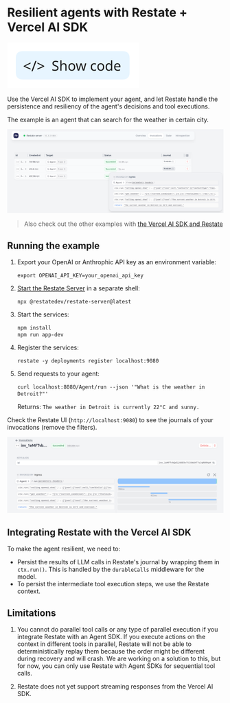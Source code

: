 # Resilient agents with Restate + Vercel AI SDK
[<img src="https://raw.githubusercontent.com/restatedev/img/refs/heads/main/show-code.svg">](src/app.ts)

Use the Vercel AI SDK to implement your agent, and let Restate handle the persistence and resiliency of the agent's decisions and tool executions.

The example is an agent that can search for the weather in certain city.

<img src="https://raw.githubusercontent.com/restatedev/ai-examples/refs/heads/main/doc/img/get-started-vercel/invocations_ui_vercel.png" alt="Using Agent SDK - journal" width="1200px"/>

> Also check out the other examples with [the Vercel AI SDK and Restate](../../vercel-ai/examples) 

## Running the example

1. Export your OpenAI or Anthrophic API key as an environment variable:
    ```shell
    export OPENAI_API_KEY=your_openai_api_key
    ```
2. [Start the Restate Server](https://docs.restate.dev/develop/local_dev) in a separate shell:
    ```shell
    npx @restatedev/restate-server@latest
    ```
3. Start the services:
    ```shell
    npm install
    npm run app-dev
    ```
4. Register the services:
    ```shell
    restate -y deployments register localhost:9080
    ```

5. Send requests to your agent:

    ```shell
    curl localhost:8080/Agent/run --json '"What is the weather in Detroit?"'
    ```

   Returns: `The weather in Detroit is currently 22°C and sunny.`


Check the Restate UI (`http://localhost:9080`) to see the journals of your invocations (remove the filters).

<img src="https://raw.githubusercontent.com/restatedev/ai-examples/refs/heads/main/doc/img/get-started-vercel/journal_vercel.png" alt="Using Agent SDK - journal" width="1200px"/>


## Integrating Restate with the Vercel AI SDK

To make the agent resilient, we need to:
- Persist the results of LLM calls in Restate's journal by wrapping them in `ctx.run()`. This is handled by the `durableCalls` middleware for the model.
- To persist the intermediate tool execution steps, we use the Restate context.

## Limitations
1. You cannot do parallel tool calls or any type of parallel execution if you integrate Restate with an Agent SDK.
If you execute actions on the context in different tools in parallel, Restate will not be able to deterministically replay them because the order might be different during recovery and will crash.
We are working on a solution to this, but for now, you can only use Restate with Agent SDKs for sequential tool calls.

2. Restate does not yet support streaming responses from the Vercel AI SDK.